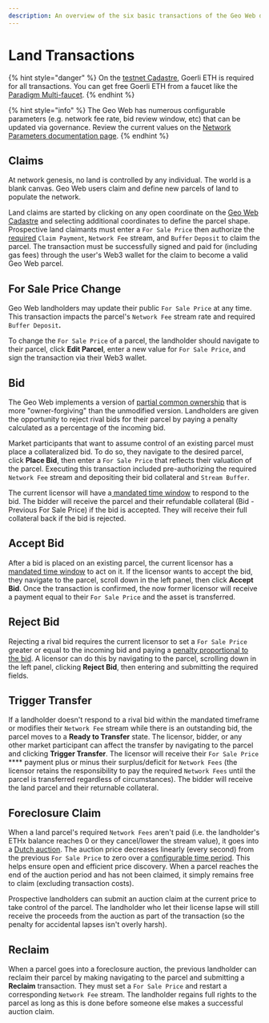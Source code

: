 ```yaml
---
description: An overview of the six basic transactions of the Geo Web digital land market.
---
```


# Land Transactions

{% hint style="danger" %}
On the [testnet Cadastre](https://geoweb.land/), Goerli ETH is required for all transactions. You can get free Goerli ETH from a faucet like the [Paradigm Multi-faucet](https://faucet.paradigm.xyz/).&#x20;
{% endhint %}

{% hint style="info" %}
The Geo Web has numerous configurable parameters (e.g. network fee rate, bid review window, etc) that can be updated via governance. Review the current values on the [Network Parameters documentation page](../community-and-governance/network-parameters.md).
{% endhint %}

## Claims

At network genesis, no land is controlled by any individual. The world is a blank canvas. Geo Web users claim and define new parcels of land to populate the network.

Land claims are started by clicking on any open coordinate on the [Geo Web Cadastre](cadastre-intro.md) and selecting additional coordinates to define the parcel shape. Prospective land claimants must enter a `For Sale Price` then authorize the [required](../community-and-governance/network-parameters.md) `Claim Payment`, `Network Fee` stream, and `Buffer` `Deposit` to claim the parcel. The transaction must be successfully signed and paid for (including gas fees) through the user's Web3 wallet for the claim to become a valid Geo Web parcel.

## For Sale Price Change

Geo Web landholders may update their public `For Sale Price` at any time. This transaction impacts the parcel's `Network Fee` stream rate and required `Buffer Deposit`**.**

To change the `For Sale Price` of a parcel, the landholder should navigate to their parcel, click **Edit Parcel**, enter a new value for `For Sale Price`, and sign the transaction via their Web3 wallet.

## Bid

The Geo Web implements a version of [partial common ownership](partial-common-ownership.md) that is more "owner-forgiving" than the unmodified version. Landholders are given the opportunity to reject rival bids for their parcel by paying a penalty calculated as a percentage of the incoming bid.

Market participants that want to assume control of an existing parcel must place a collateralized bid. To do so, they navigate to the desired parcel, click **Place Bid**, then enter a `For Sale Price` that reflects their valuation of the parcel. Executing this transaction included pre-authorizing the required `Network Fee` stream and depositing their bid collateral and `Stream Buffer`.

The current licensor will have a[ mandated time window](../community-and-governance/network-parameters.md) to respond to the bid. The bidder will receive the parcel and their refundable collateral (Bid - Previous For Sale Price) if the bid is accepted. They will receive their full collateral back if the bid is rejected.

## Accept Bid

After a bid is placed on an existing parcel, the current licensor has a [mandated time window](../community-and-governance/network-parameters.md) to act on it. If the licensor wants to accept the bid, they navigate to the parcel, scroll down in the left panel, then click **Accept Bid**. Once the transaction is confirmed, the now former licensor will receive a payment equal to their `For Sale Price` and the asset is transferred.

## Reject Bid

Rejecting a rival bid requires the current licensor to set a `For Sale Price` greater or equal to the incoming bid and paying a [penalty proportional to the bid](../community-and-governance/network-parameters.md). A licensor can do this by navigating to the parcel, scrolling down in the left panel, clicking **Reject Bid**, then entering and submitting the required fields.

## Trigger Transfer

If a landholder doesn't respond to a rival bid within the mandated timeframe or modifies their `Network Fee` stream while there is an outstanding bid, the parcel moves to a **Ready to Transfer** state. The licensor, bidder, or any other market participant can affect the transfer by navigating to the parcel and clicking **Trigger Transfer**. The licensor will receive their `For Sale Price` **** payment plus or minus their surplus/deficit for `Network Fees` (the licensor retains the responsibility to pay the required `Network Fees` until the parcel is transferred regardless of circumstances). The bidder will receive the land parcel and their returnable collateral.

## Foreclosure Claim

When a land parcel's required `Network Fees` aren't paid (i.e. the landholder's ETHx balance reaches 0 or they cancel/lower the stream value), it goes into a [Dutch auction](https://en.wikipedia.org/wiki/Dutch\_auction). The auction price decreases linearly (every second) from the previous `For Sale Price` to zero over a [configurable time period](../community-and-governance/network-parameters.md). This helps ensure open and efficient price discovery. When a parcel reaches the end of the auction period and has not been claimed, it simply remains free to claim (excluding transaction costs).

Prospective landholders can submit an auction claim at the current price to take control of the parcel. The landholder who let their license lapse will still receive the proceeds from the auction as part of the transaction (so the penalty for accidental lapses isn't overly harsh).

## Reclaim

When a parcel goes into a foreclosure auction, the previous landholder can reclaim their parcel by making navigating to the parcel and submitting a **Reclaim** transaction. They must set a `For Sale Price` and restart a corresponding `Network Fee` stream. The landholder regains full rights to the parcel as long as this is done before someone else makes a successful auction claim.
